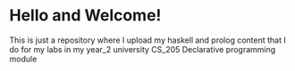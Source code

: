 # Hello and Welcome!
This is just a repository where I upload my haskell and prolog content that I do for my labs in my year_2 university CS_205 Declarative programming module
